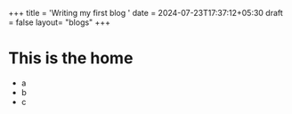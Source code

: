 +++
title = 'Writing my first blog '
date = 2024-07-23T17:37:12+05:30
draft = false
layout= "blogs"
+++
# This is the home 
- a
- b 
- c 